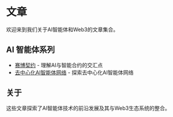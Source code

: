 # 文章

欢迎来到我们关于AI智能体和Web3的文章集合。

## AI 智能体系列

- [赛博契约](./cybernetic-contracts) - 理解AI与智能合约的交汇点
- [去中心化AI智能体网络](./de-agent-network) - 探索去中心化AI智能体网络

## 关于

这些文章探索了AI智能体技术的前沿发展及其与Web3生态系统的整合。 